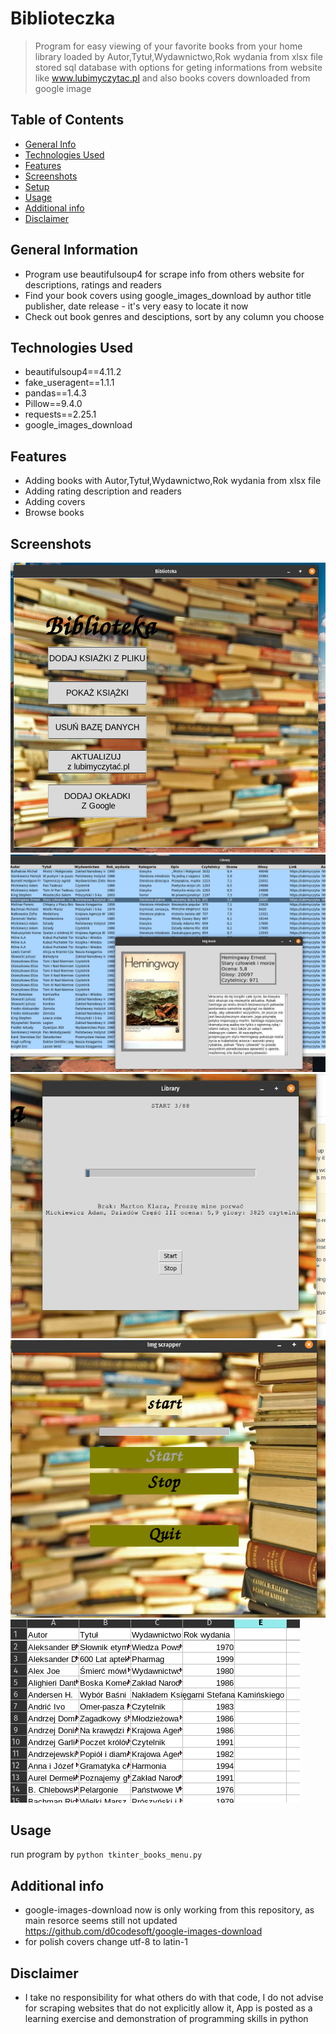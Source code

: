 # Biblioteczka
> Program for easy viewing of your favorite books from your home library loaded by Autor,Tytuł,Wydawnictwo,Rok wydania from xlsx file 
> stored sql database
> with options for geting informations from website like www.lubimyczytac.pl and also books covers downloaded from google image


## Table of Contents
* [General Info](#general-information)
* [Technologies Used](#technologies-used)
* [Features](#features)
* [Screenshots](#screenshots)
* [Setup](#setup)
* [Usage](#usage)
* [Additional info](#additional-info)
* [Disclaimer](#Disclaimer)

<!-- * [License](#license) -->


## General Information
- Program use beautifulsoup4 for scrape info from others website for descriptions, ratings and readers
- Find your book covers using google_images_download by author title publisher, date release - it's very easy to locate it now
- Check out book genres and desciptions, sort by any column you choose

<!-- You don't have to answer all the questions - just the ones relevant to your project. -->


## Technologies Used
- beautifulsoup4==4.11.2
- fake_useragent==1.1.1
- pandas==1.4.3
- Pillow==9.4.0
- requests==2.25.1
- google_images_download

## Features
- Adding books with Autor,Tytuł,Wydawnictwo,Rok wydania from xlsx file
- Adding rating description and readers
- Adding covers
- Browse books


## Screenshots
![Example screenshot](./img_of_app/img1.png)
![Example screenshot](./img_of_app/img2.png)
![Example screenshot](./img_of_app/img3.png)
![Example screenshot](./img_of_app/img4.png)
![Example screenshot](./img_of_app/img5.png)


## Usage
run program by 
`python tkinter_books_menu.py`


## Additional info
- google-images-download now is only working from this repository, as main resorce seems still not updated
	https://github.com/d0codesoft/google-images-download
- for polish covers change utf-8 to latin-1



## Disclaimer
- I take no responsibility for what others do with that code, I do not advise for scraping websites that do not explicitly allow it, App is posted as a learning exercise and demonstration of programming skills in python

<!-- Optional -->
<!-- ## License -->
<!-- This project is open source and available under the [... License](). -->

<!-- You don't have to include all sections - just the one's relevant to your project -->
